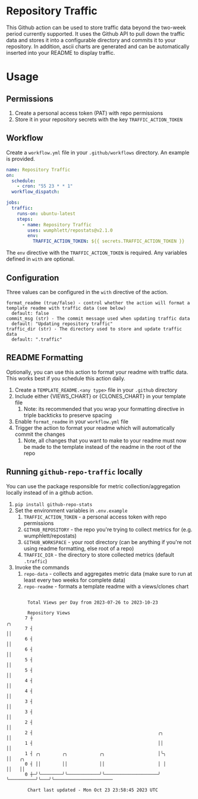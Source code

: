 # Repository Traffic

This Github action can be used to store traffic data beyond the two-week period currently supported.
It uses the Github API to pull down the traffic data and stores it into a configurable directory and commits it to your 
repository. In addition, ascii charts are generated and can be automatically inserted into your README to display traffic.

# Usage
## Permissions
1. Create a personal access token (PAT) with repo permissions
2. Store it in your repository secrets with the key `TRAFFIC_ACTION_TOKEN`

## Workflow
Create a `workflow.yml` file in your `.github/workflows` directory. An example is provided.

```yaml
name: Repository Traffic
on:
  schedule:
    - cron: "55 23 * * 1"
  workflow_dispatch:

jobs:
  traffic:
    runs-on: ubuntu-latest
    steps:
      - name: Repository Traffic
        uses: wumphlett/repostats@v2.1.0
        env:
          TRAFFIC_ACTION_TOKEN: ${{ secrets.TRAFFIC_ACTION_TOKEN }}
```
The `env` directive with the `TRAFFIC_ACTION_TOKEN` is required. Any variables defined in `with` are optional.

## Configuration
Three values can be configured in the `with` directive of the action.
```
format_readme (true/false) - control whether the action will format a template readme with traffic data (see below)
  default: false
commit_msg (str) - The commit message used when updating traffic data
  default: "Updating repository traffic"
traffic_dir (str) - The directory used to store and update traffic data
  default: ".traffic"
```

## README Formatting
Optionally, you can use this action to format your readme with traffic data. This works best if you schedule this action
daily.

1. Create a `TEMPLATE_README.<any type>` file in your `.github` directory
2. Include either {VIEWS_CHART} or {CLONES_CHART} in your template file
   1. Note: its recommended that you wrap your formatting directive in triple backticks to preserve spacing
3. Enable `format_readme` in your `workflow.yml` file
4. Trigger the action to format your readme which will automatically commit the changes
   1. Note, all changes that you want to make to your readme must now be made to the template instead of the readme in the root of the repo

## Running `github-repo-traffic` locally
You can use the package responsible for metric collection/aggregation locally instead of in a github action.

1. `pip install github-repo-stats`
2. Set the environment variables in `.env.example`
   1. `TRAFFIC_ACTION_TOKEN` - a personal access token with repo permissions
   2. `GITHUB_REPOSITORY` - the repo you're trying to collect metrics for (e.g. wumphlett/repostats)
   3. `GITHUB_WORKSPACE` - your root directory (can be anything if you're not using readme formatting, else root of a repo)
   4. `TRAFFIC_DIR` - the directory to store collected metrics (default `.traffic`)
3. Invoke the commands
   1. `repo-data` - collects and aggregates metric data (make sure to run at least every two weeks for complete data)
   2. `repo-readme` - formats a template readme with a views/clones chart

```

        Total Views per Day from 2023-07-26 to 2023-10-23

        Repository Views
       7 ┼                                                            ╭╮
       7 ┤                                                            ││
       6 ┤                                                            ││
       6 ┤                                                            ││
       5 ┤                                                            ││
       5 ┤                                                            ││
       4 ┤                                                            ││
       4 ┤                                                            ││
       3 ┤                                                            ││
       3 ┤                                                            ││
       2 ┤                                                            ││
       2 ┤                                               ╭╮           ││
       1 ┤                                               ││           ││
       1 ┤ ╭╮        ╭╮            ╭╮                    │╰╮          ││   ╭╮
       0 ┤ ││        ││            ││                    │ │          ││   ││
       0 ┼─╯╰────────╯╰────────────╯╰────────────────────╯ ╰──────────╯╰───╯╰──────────────────────

        Chart last updated - Mon Oct 23 23:58:45 2023 UTC
        
```
